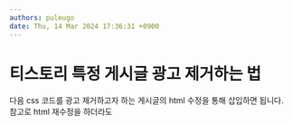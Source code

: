 ```yaml
---
authors: puleugo
date: Thu, 14 Mar 2024 17:36:31 +0900
---
```


# 티스토리 특정 게시글 광고 제거하는 법

다음 css 코드를 광고 제거하고자 하는 게시글의 html 수정을 통해 삽입하면 됩니다.  
참고로 html 재수정을 하더라도 <script> 태그는 볼 수 없으니 본 글을 북마크 해두시는 것을 추천드립니다.

## 코드

```
<style> .revenue_unit_wrap, .adsbygoogle { display: none !important; } </style>
```

## 원리

1. revenue\_unit\_wrap, adsbygoogle 클래스가 달려있는 광고를 display: none을 통해 제거합니다.
2. adsbygoogle 클래스의 경우 인라인 스타일을 이용하여 display 옵션을 주었기 때문에 css 최상위 우선순위 important을 주었습니다.

## 적용 예시

* 광고 제거 된 글: [5년차 네이버 면접관이 말하는 함께하고 싶은 개발자](https://puleugo.tistory.com/181)
* 광고가 있는 글: [\[한빛미디어 서평단\] 헤드퍼스트 자바 - 자바로 여는 무한한 객체지향 세계](https://puleugo.tistory.com/180)

